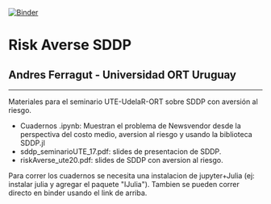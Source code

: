 [![Binder](https://mybinder.org/badge_logo.svg)](https://mybinder.org/v2/gh/Grupo-MATE/risk_averse_sddp/master)

# Risk Averse SDDP

## Andres Ferragut - Universidad ORT Uruguay

-----

Materiales para el seminario UTE-UdelaR-ORT sobre SDDP con aversión al riesgo.

* Cuadernos .ipynb: Muestran el problema de Newsvendor desde la perspectiva del costo medio, aversion al riesgo y usando la biblioteca SDDP.jl
* sddp_seminarioUTE_17.pdf: slides de presentacion de SDDP.
* riskAverse_ute20.pdf: slides de SDDP con aversion al riesgo.

Para correr los cuadernos se necesita una instalacion de jupyter+Julia (ej: instalar julia y agregar el paquete "IJulia").
Tambien se pueden correr directo en binder usando el link de arriba.

